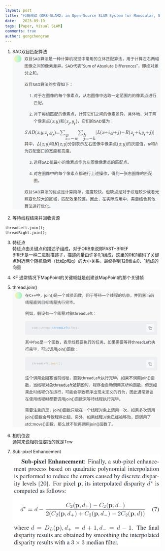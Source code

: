 ```yaml
---
layout: post
title: "代码阅读《ORB-SLAM2: an Open-Source SLAM System for Monocular, Stereo and RGB-D Cameras》(T-RO 2017)"
date:   2023-09-19
tags: [Paper, Visual SLAM]
comments: true
author: gongchengran
---
```


1. SAD双目匹配算法    
![image-83](../images/orbslam2/image-83.png)  

2. 等待线程结束并回收资源  
```
threadLeft.join();    
threadRight.join();
```

3. 特征点  
特征点由关键点和描述子组成，对于ORB来说即FAST+BRIEF  
BRIEF是一种二进制描述子，描述向量由许多0,1组成，这里的0和1编码了关键点附近两个随机像素（比如p和q）的大小关系，最终得到128维由0、1组成的向量   

4. KF
通常情况下MapPoint的关键帧就是创建该MapPoint的那个关键帧  

5. thread.join()  
![image-86](../images/orbslam2/image-86.png)

6. 相机位姿  
通常来说相机位姿指的就是Tcw  

7. Sub-pixel Enhancement  
![image-89](../images/orbslam2/image-89.png)  
